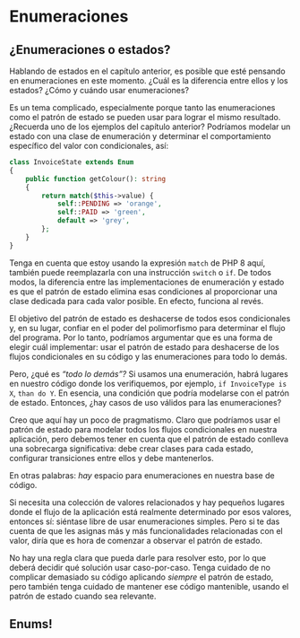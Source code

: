 # Enumeraciones

## ¿Enumeraciones o estados?

Hablando de estados en el capítulo anterior, es posible que esté pensando en enumeraciones en este momento. ¿Cuál es la diferencia entre ellos y los estados? ¿Cómo y cuándo usar enumeraciones?

Es un tema complicado, especialmente porque tanto las enumeraciones como el patrón de estado se pueden usar para lograr el mismo resultado. ¿Recuerda uno de los ejemplos del capítulo anterior? Podríamos modelar un estado con una clase de enumeración y determinar el comportamiento específico del valor con condicionales, así:

```php
class InvoiceState extends Enum
{
    public function getColour(): string
    {
        return match($this->value) {
            self::PENDING => 'orange',
            self::PAID => 'green',
            default => 'grey',
        };
    }
}
```
Tenga en cuenta que estoy usando la expresión `match` de PHP 8 aquí, también puede reemplazarla con una instrucción `switch` o `if`.
De todos modos, la diferencia entre las implementaciones de enumeración y estado es que el patrón de estado elimina esas condiciones al proporcionar una clase dedicada para cada valor posible. En efecto, funciona al revés.

El objetivo del patrón de estado es deshacerse de todos esos condicionales y, en su lugar, confiar en el poder del polimorfismo para determinar el flujo del programa. Por lo tanto, podríamos argumentar que es una forma de elegir cuál implementar: usar el patrón de estado para deshacerse de los flujos condicionales en su código y las enumeraciones para todo lo demás.

Pero, ¿qué es _“todo lo demás”?_ Si usamos una enumeración, habrá lugares en nuestro código donde los verifiquemos, por ejemplo, `if InvoiceType is X`, `than do Y`. En esencia, una condición que podría modelarse con el patrón de estado. Entonces, ¿hay casos de uso válidos para las enumeraciones?

Creo que aquí hay un poco de pragmatismo. Claro que podríamos usar el patrón de estado para modelar todos los flujos condicionales en nuestra aplicación, pero debemos tener en cuenta que el patrón de estado conlleva una sobrecarga significativa: debe crear clases para cada estado, configurar transiciones entre ellos y debe mantenerlos.

En otras palabras: _hay_ espacio para enumeraciones en nuestra base de código.

Si necesita una colección de valores relacionados y hay pequeños lugares donde el flujo de la aplicación está realmente determinado por esos valores, entonces sí: siéntase libre de usar enumeraciones simples. Pero si te das cuenta de que les asignas más y más funcionalidades relacionadas con el valor, diría que es hora de comenzar a observar el patrón de estado.

No hay una regla clara que pueda darle para resolver esto, por lo que deberá decidir qué solución usar caso-por-caso. Tenga cuidado de no complicar demasiado su código aplicando _siempre_ el patrón de estado, pero también tenga cuidado de mantener ese código mantenible, usando el patrón de estado cuando sea relevante.

## Enums!
